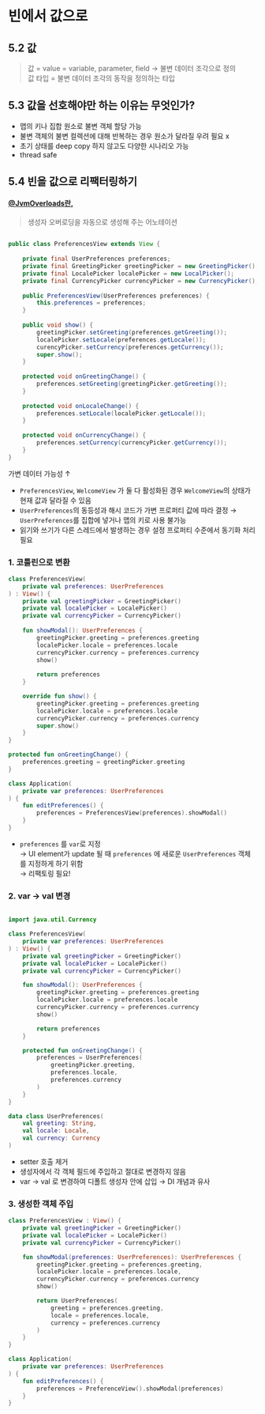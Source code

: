 # 빈에서 값으로

## 5.2 값

> 값 = value = variable, parameter, field &rarr; 불변 데이터 조각으로 정의<br>
> 값 타입 = 불변 데이터 조각의 동작을 정의하는 타입

## 5.3 값을 선호해야만 하는 이유는 무엇인가?

- 맵의 키나 집합 원소로 불변 객체 할당 가능
- 불변 객체의 불변 컬렉션에 대해 반복하는 경우 원소가 달라질 우려 필요 x
- 초기 상태를 deep copy 하지 않고도 다양한 시나리오 가능
- thread safe

## 5.4 빈을 값으로 리팩터링하기

#### [@JvmOverloads란,](https://holika.tistory.com/entry/%EB%82%B4-%EB%A7%98%EB%8C%80%EB%A1%9C-%EC%A0%95%EB%A6%AC%ED%95%9C-Kotlin-JvmOverloads-constructor%EB%A5%BC-%EC%9D%BC%EC%9D%BC%EC%9D%B4-%EC%83%81%EC%86%8D%EB%B0%9B%EC%95%84-%EB%A7%8C%EB%93%A4%EA%B8%B0-%EA%B7%80%EC%B0%AE%EB%8B%A4%EB%A9%B4)
> 생성자 오버로딩을 자동으로 생성해 주는 어노테이션

```java

public class PreferencesView extends View {
    
    private final UserPreferences preferences;
    private final GreetingPicker greetingPicker = new GreetingPicker();
    private final LocalePicker localePicker = new LocalPicker();
    private final CurrencyPicker currencyPicker = new CurrencyPicker();
    
    public PreferencesView(UserPreferences preferences) {
        this.preferences = preferences;
    }
    
    public void show() {
        greetingPicker.setGreeting(preferences.getGreeting());
        localePicker.setLocale(preferences.getLocale());
        curencyPicker.setCurrency(preferences.getCurrency());
        super.show();
    }
    
    protected void onGreetingChange() {
        preferences.setGreeting(greetingPicker.getGreeting());
    }
    
    protected void onLocaleChange() {
        preferences.setLocale(localePicker.getLocale());
    }
    
    protected void onCurrencyChange() {
        preferences.setCurrency(currencyPicker.getCurrency());
    }
}
```

가변 데이터 가능성 &uarr;
- `PreferencesView`, `WelcomeView` 가 둘 다 활성화된 경우 `WelcomeView`의 상태가 현재 값과 달라질 수 있음
- `UserPreferences`의 동등성과 해시 코드가 가변 프로퍼티 값에 따라 결정 &rarr; `UserPreferences`를 집합에 넣거나 맵의 키로 사용 불가능
- 읽기와 쓰기가 다른 스레드에서 발생하는 경우 설정 프로퍼티 수준에서 동기화 처리 필요

### 1. 코틀린으로 변환


```kotlin
class PreferencesView(
    private val preferences: UserPreferences
) : View() {
    private val greetingPicker = GreetingPicker()
    private val localePicker = LocalePicker()
    private val currencyPicker = CurrencyPicker()
    
    fun showModal(): UserPreferences {
        greetingPicker.greeting = preferences.greeting
        localePicker.locale = preferences.locale
        currencyPicker.currency = preferences.currency
        show()
        
        return preferences
    }

    override fun show() {
        greetingPicker.greeting = preferences.greeting
        localePicker.locale = preferences.locale
        currencyPicker.currency = preferences.currency
        super.show()
    }
}

protected fun onGreetingChange() {
    preferences.greeting = greetingPicker.greeting
}
```

```kotlin
class Application(
    private var preferences: UserPreferences
) {
    fun editPreferences() {
        preferences = PreferencesView(preferences).showModal()
    }
}
```

- `preferences` 를 `var`로 지정<br>
&rarr; UI element가 update 될 때 `preferences` 에 새로운 `UserPreferences` 객체를 지정하게 하기 위함<br>
&rarr; 리팩토링 필요!

### 2. var &rarr; val 변경

```kotlin

import java.util.Currency

class PreferencesView(
    private var preferences: UserPreferences
) : View() {
    private val greetingPicker = GreetingPicker()
    private val localePicker = LocalePicker()
    private val currencyPicker = CurrencyPicker()

    fun showModal(): UserPreferences {
        greetingPicker.greeting = preferences.greeting
        localePicker.locale = preferences.locale
        currencyPicker.currency = preferences.currency
        show()

        return preferences
    }

    protected fun onGreetingChange() {
        preferences = UserPreferences(
            greetingPicker.greeting,
            preferences.locale,
            preferences.currency
        )
    }
}

data class UserPreferences(
    val greeting: String,
    val locale: Locale,
    val currency: Currency
)
```

- setter 호출 제거
- 생성자에서 각 객체 필드에 주입하고 절대로 변경하지 않음
- var &rarr; val 로 변경하여 디폴트 생성자 안에 삽입 &rarr; DI 개념과 유사

### 3. 생성한 객체 주입

```kotlin
class PreferencesView : View() {
    private val greetingPicker = GreetingPicker()
    private val localePicker = LocalePicker()
    private val currencyPicker = CurrencyPicker()

    fun showModal(preferences: UserPreferences): UserPreferences {
        greetingPicker.greeting = preferences.greeting,
        localePicker.locale = preferences.locale,
        currencyPicker.currency = preferences.currency 
        show()

        return UserPreferences(
            greeting = preferences.greeting,
            locale = preferences.locale,
            currency = preferences.currency
        )
    }
}
```

```kotlin
class Application(
    private var preferences: UserPreferences
) {
    fun editPreferences() {
        preferences = PreferenceView().showModal(preferences)
    }
}
```